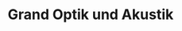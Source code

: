 ---
title: "Grand Optik und Akustik"
url: /lauf-a-d-pegnitz/grand-optik-und-akustik/
shop: Optiker
---